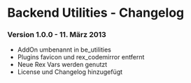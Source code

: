 Backend Utilities - Changelog
=============================

### Version 1.0.0 - 11. März 2013

* AddOn umbenannt in be_utilities
* Plugins favicon und rex_codemirror entfernt
* Neue Rex Vars werden genutzt
* License und Changelog hinzugefügt
